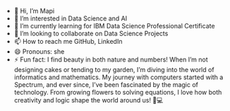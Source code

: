 - 👋 Hi, I’m Mapi
- 👀 I’m interested in Data Science and AI
- 🌱 I’m currently learning for IBM Data Science Professional Certificate
- 💞️ I’m looking to collaborate on Data Science Projects
- 📫 How to reach me GitHub, LinkedIn
- 😄 Pronouns: she
- ⚡ Fun fact: I find beauty in both nature and numbers! When I’m not designing cakes or tending to my garden, I’m diving into the world of informatics and mathematics. My journey with computers started with a Spectrum, and ever since, I’ve been fascinated by the magic of technology. From growing flowers to solving equations, I love how both creativity and logic shape the world around us! 🎂💻


<!---
MapiAI/MapiAI is a ✨ special ✨ repository because its `README.md` (this file) appears on your GitHub profile.
You can click the Preview link to take a look at your changes.
--->

